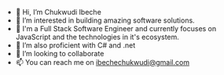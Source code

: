 - 👋 Hi, I’m Chukwudi Ibeche
- 👀 I’m interested in building amazing software solutions.
- 👀 I'm a Full Stack Software Engineer and currently focuses on JavaScript and the technologies in it's ecosystem.
- 🌱 I’m also proficient with C# and .net
- 💞️ I’m looking to collaborate
- 📫 You can reach me on ibechechukwudi@gmail.com

<!---
Goodness-Chukwudi/Goodness-Chukwudi is a ✨ special ✨ repository because its `README.md` (this file) appears on your GitHub profile.
You can click the Preview link to take a look at your changes.
--->
